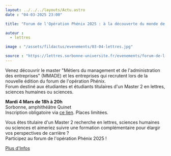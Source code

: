```yaml
---
layout: ../../../layouts/Actu.astro
date : "04-03-2025 23:00"

title: "Forum de l'Opération Phénix 2025 : à la découverte du monde de l'entreprise"

auteur :
  - lettres

image : "/assets/fildactus/evenements/03-04-lettres.jpg"

source : "https://lettres.sorbonne-universite.fr/evenements/forum-de-l-operation-phenix-2025-a-la-decouverte-du-monde-de-l-entreprise"
---
```


Venez découvrir le master "Métiers du management et de l'administration des entreprises" (MMADE) et les entreprises qui recrutent lors de la nouvelle édition du forum de l'opération Phénix.  
Forum destiné aux étudiantes et étudiants titulaires d'un Master 2 en lettres, sciences humaines ou sciences.

__Mardi 4 Mars de 18h à 20h__  
Sorbonne, amphithéâtre Quinet  
Inscription obligatoire via [ce lien](https://doodle.com/sign-up-sheet/participate/f37a8b44-8236-4233-a6b1-73dde6ffc63f/select). Places limitées.

Vous êtes titulaire d'un Master 2 recherche en lettres, sciences humaines ou sciences et aimeriez suivre une formation complémentaire pour élargir vos perspectives de carrière ?   
Participez au forum de l'opération Phénix 2025 ! 

[Plus d'Infos](https://lettres.sorbonne-universite.fr/evenements/forum-de-l-operation-phenix-2025-a-la-decouverte-du-monde-de-l-entreprise)